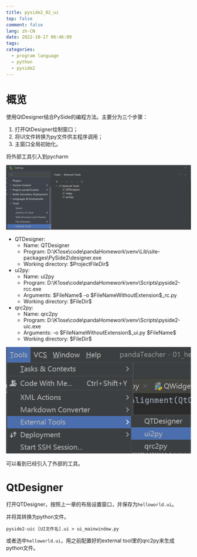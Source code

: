 ```yaml
---
title: pyside2_02_ui
top: false
comment: false
lang: zh-CN
date: 2022-10-17 06:46:09
tags:
categories:
  - program language
  - python
  - pyside2
---
```


# 概览

使用QtDesigner结合PySide的编程方法。主要分为三个步骤：

1. 打开QtDesigner绘制窗口；
2. 将UI文件转换为py文件供主程序调用；
3. 主窗口全局初始化。

将外部工具引入到pycharm

![](./pyside2-02-ui/external_tool.jpg)

- QTDesigner:
  - Name: QTDesigner
  - Program: D:\K1ose\code\pandaHomework\venv\Lib\site-packages\PySide2\designer.exe
  - Working directory: \$ProjectFileDir$
- ui2py:
  - Name: ui2py
  - Program: D:\K1ose\code\pandaHomework\venv\Scripts\pyside2-rcc.exe
  - Arguments: \$FileName\$ -o \$FileNameWithoutExtension$_rc.py
  - Working directory: \$FileDir$
- qrc2py:
  - Name: qrc2py
  - Program: D:\K1ose\code\pandaHomework\venv\Scripts\pyside2-uic.exe
  - Arguments: -o \$FileNameWithoutExtension\$_ui.py \$FileName$
  - Working directory: \$FileDir$

![](./pyside2-02-ui/open_external_tool.jpg)

可以看到已经引入了外部的工具。

# QtDesigner

打开QTDesigner，按照上一章的布局设置窗口，并保存为`helloworld.ui`。

并将其转换为python文件。

```
pyside2-uic [UI文件名].ui > ui_mainwindow.py
```

或者选中`helloworld.ui`，用之前配置好的external tool里的qrc2py来生成python文件。
